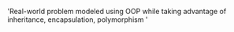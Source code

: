 'Real-world problem modeled using OOP while taking advantage of inheritance, encapsulation, polymorphism '